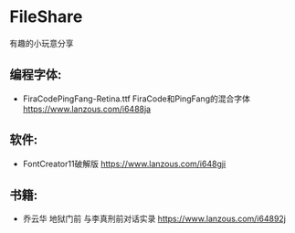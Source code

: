 # FileShare
有趣的小玩意分享

## 编程字体:

* FiraCodePingFang-Retina.ttf FiraCode和PingFang的混合字体  https://www.lanzous.com/i6488ja

## 软件:

* FontCreator11破解版 https://www.lanzous.com/i648gji


## 书籍:

*  乔云华 地狱门前 与李真刑前对话实录 https://www.lanzous.com/i64892j
